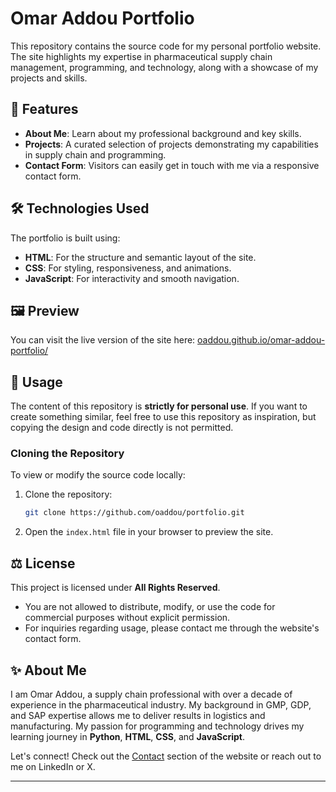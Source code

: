 # Omar Addou Portfolio

This repository contains the source code for my personal portfolio website. The site highlights my expertise in pharmaceutical supply chain management, programming, and technology, along with a showcase of my projects and skills.

## 🌟 Features

- **About Me**: Learn about my professional background and key skills.
- **Projects**: A curated selection of projects demonstrating my capabilities in supply chain and programming.
- **Contact Form**: Visitors can easily get in touch with me via a responsive contact form.

## 🛠️ Technologies Used

The portfolio is built using:
- **HTML**: For the structure and semantic layout of the site.
- **CSS**: For styling, responsiveness, and animations.
- **JavaScript**: For interactivity and smooth navigation.

## 🖼️ Preview

You can visit the live version of the site here: [oaddou.github.io/omar-addou-portfolio/](https://oaddou.github.io/omar-addou-portfolio/)

## 📄 Usage

The content of this repository is **strictly for personal use**. If you want to create something similar, feel free to use this repository as inspiration, but copying the design and code directly is not permitted.

### Cloning the Repository

To view or modify the source code locally:
1. Clone the repository:
   ```bash
   git clone https://github.com/oaddou/portfolio.git
   ```
2. Open the `index.html` file in your browser to preview the site.

## ⚖️ License

This project is licensed under **All Rights Reserved**.  
- You are not allowed to distribute, modify, or use the code for commercial purposes without explicit permission.  
- For inquiries regarding usage, please contact me through the website's contact form.

## ✨ About Me

I am Omar Addou, a supply chain professional with over a decade of experience in the pharmaceutical industry. My background in GMP, GDP, and SAP expertise allows me to deliver results in logistics and manufacturing. My passion for programming and technology drives my learning journey in **Python**, **HTML**, **CSS**, and **JavaScript**.

Let's connect! Check out the [Contact](https://oaddou.github.io/omar-addou-portfolio/#contact) section of the website or reach out to me on LinkedIn or X.

---
